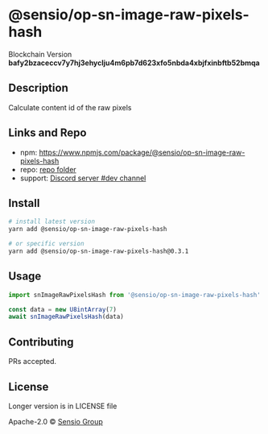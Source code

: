 # @sensio/op-sn-image-raw-pixels-hash

Blockchain Version **bafy2bzaceccv7y7hj3ehyclju4m6pb7d623xfo5nbda4xbjfxinbftb52bmqa**

## Description

Calculate content id of the raw pixels

## Links and Repo

- npm: https://www.npmjs.com/package/@sensio/op-sn-image-raw-pixels-hash
- repo: [repo folder](https://gitlab.com/sensio_group/network-js/-/tree/master/operations/snImageRawPixelsHash)
- support: [Discord server #dev channel](https://discord.gg/RQ9g29y)

## Install

```sh
# install latest version
yarn add @sensio/op-sn-image-raw-pixels-hash

# or specific version
yarn add @sensio/op-sn-image-raw-pixels-hash@0.3.1
```

## Usage

```ts
import snImageRawPixelsHash from '@sensio/op-sn-image-raw-pixels-hash'

const data = new U8intArray(7)
await snImageRawPixelsHash(data)
```

## Contributing

PRs accepted.

## License

Longer version is in LICENSE file

Apache-2.0 © [Sensio Group](https://sensio.group)
